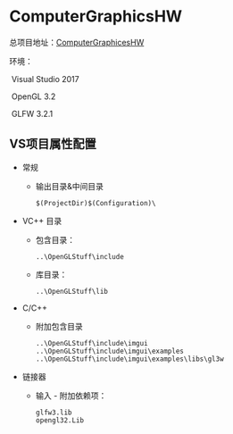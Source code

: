 # ComputerGraphicsHW

总项目地址：[ComputerGraphicesHW](/ComputerGraphicsHW/)

环境：

​	Visual Studio 2017

​	OpenGL 3.2

​	GLFW 3.2.1

## VS项目属性配置

- 常规

  - 输出目录&中间目录

    ```
    $(ProjectDir)$(Configuration)\
    ```

- VC++ 目录

  - 包含目录：

    ````
    ..\OpenGLStuff\include
    ````

  - 库目录：

    ````
    ..\OpenGLStuff\lib
    ````

- C/C++

  - 附加包含目录

    ```
    ..\OpenGLStuff\include\imgui
    ..\OpenGLStuff\include\imgui\examples
    ..\OpenGLStuff\include\imgui\examples\libs\gl3w
    ```

- 链接器

  - 输入 - 附加依赖项：

    ```
    glfw3.lib
    opengl32.Lib
    ```

    

